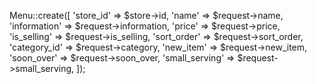 Menu::create([
    'store_id' => $store->id,
    'name' => $request->name,
    'information' => $request->information,
    'price' => $request->price,
    'is_selling' => $request->is_selling,
    'sort_order' => $request->sort_order,
    'category_id' => $request->category,
    'new_item' => $request->new_item,
    'soon_over' => $request->soon_over,
    'small_serving' => $request->small_serving,
]);